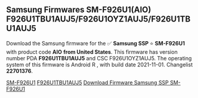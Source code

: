 <h2>Samsung Firmwares SM-F926U1(AIO) F926U1TBU1AUJ5/F926U1OYZ1AUJ5/F926U1TBU1AUJ5</h2>
Download the Samsung firmware for the ✅ <strong>Samsung SSP </strong> ⭐ <strong>SM-F926U1</strong> with product code <strong>AIO</strong> <strong> from United States</strong>. This firmware has version number PDA <strong>F926U1TBU1AUJ5</strong> and CSC F926U1OYZ1AUJ5. The operating system of this firmware is Android R , with build date 2021-11-01. Changelist <strong>22701376</strong>.


[SM-F926U1](https://samfirm.shop/samsung/model/SM-F926U1)
[F926U1TBU1AUJ5](https://samfirm.shop/samsung/pda/F926U1TBU1AUJ5)
[Download Firmware Samsung SSP SM-F926U1](https://samfirm.shop/samsung/firmware/470209)
